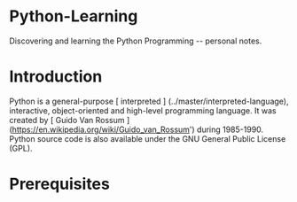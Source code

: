 # Python-Learning

Discovering and learning the Python Programming -- personal notes.


# Introduction 


Python is a general-purpose [ interpreted ] (../master/interpreted-language), interactive, object-oriented and high-level programming language.
It was created by [ Guido Van Rossum ] (https://en.wikipedia.org/wiki/Guido_van_Rossum') during 1985-1990. Python source code is also available under the GNU General Public License (GPL).
 
 
# Prerequisites